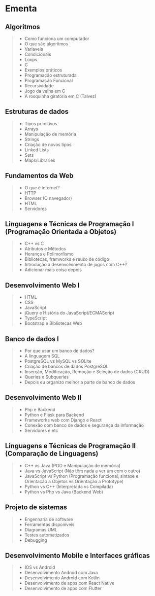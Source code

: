 # Ementa

## Algoritmos 
> -  Como funciona um computador
> -  O que são algoritmos
> -  Variaveis
> -  Condicionais
> -  Loops
> -  C
> -  Exemplos práticos
> -  Programação estruturada
> -  Programação Funcional
> -  Recursividade
> -  Jogo da velha em C
> -  A rosquinha giratória em C (Talvez)
## Estruturas de dados
> -  Tipos primitivos
> -  Arrays
> -  Manipulação de memória
> -  Strings
> -  Criação de novos tipos
> -  Linked Lists
> -  Sets
> -  Maps/Libraries
## Fundamentos da Web
> -  O que é internet?
> -  HTTP
> -  Browser (O navegador)
> -  HTML
> -  Servidores
## Linguagens e Técnicas de Programação I (Programação Orientada a Objetos)
> -  C++ vs C
> -  Atributos e Métodos
> -  Herança e Polimorfismo
> -  Bibliotecas, framworks e reuso de código
> -  Introdução a desenvolvimento de jogos com C++?
> -  Adicionar mais coisa depois
## Desenvolvimento Web I 
> -  HTML
> -  CSS
> -  JavaScript
> -  jQuery e História do JavaScript/ECMAScript
> -  TypeScript
> -  Bootstrap e Bibliotecas Web
## Banco de dados I
> -  Por que usar um banco de dados?
> -  A linguagem SQL
> -  PostgreSQL vs MySQL vs SQLite
> -  Criação de bancos de dados PostgreSQL
> -  Inserção, Modificação, Remoção e Seleção de dados (CRUD)
> -  Queries e Subqueries
> -  Depois eu organizo melhor a parte de banco de dados
## Desenvolvimento Web II
> -  Php e Backend
> -  Python e Flask para Backend
> -  Frameworks web com Django e React
> -  Conexão com banco de dados e segurança da informação
> -  Servidores e etc
## Linguagens e Técnicas de Programação II (Comparação de Linguagens)
> -  C++ vs Java (POO e Manipulação de memória)
> -  Java vs JavaScript (Não têm nada a ver um com o outro)
> -  JavaScript vs Python (Programação funcional, sintaxe e Orientação a Objetos vs Orientação a Prototype)
> -  Python vs C++ (Interpretada vs Compilada)
> -  Python vs Php vs Java (Backend Web)
## Projeto de sistemas
> -  Engenharia de software
> -  Ferramentas disponíveis
> -  Diagramas UML
> -  Testes automatizados
> -  Debugging
## Desenvolvimento Mobile e Interfaces gráficas
> -  IOS vs Android
> -  Desenvolvimento Android com Java
> -  Desenvolvimento Android com Kotlin
> -  Desenvolvimento de apps com React Native
> -  Desenvolvimento de apps com Flutter